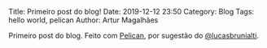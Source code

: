 Title: Primeiro post do blog!
Date: 2019-12-12 23:50
Category: Blog
Tags: hello world, pelican
Author: Artur Magalhães

Primeiro post do blog. Feito com [Pelican](http://getpelican.com/), por sugestão do [@lucasbrunialti](https://github.com/lucasbrunialti/).

